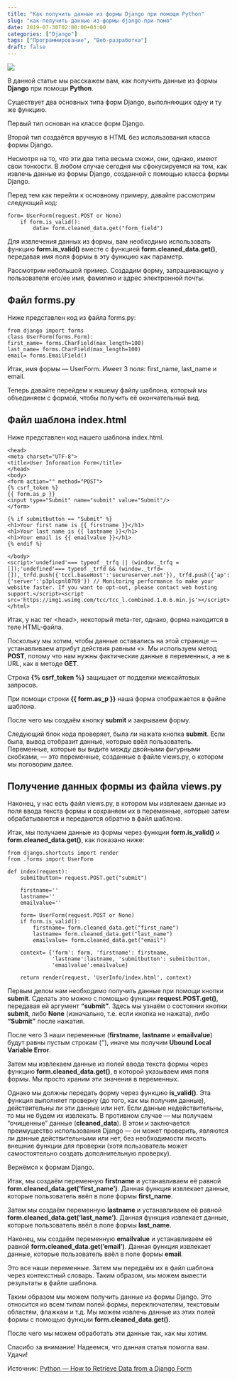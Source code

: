 ```yaml
---
title: "Как получить данные из формы Django при помощи Python"
slug: "как-получить-данные-из-формы-django-при-помо"
date: 2019-07-30T02:00:00+03:00
categories: ["Django"]
tags: ["Программирование", "Веб-разработка"]
draft: false
---
```


![](/posts/как-получить-данные-из-формы-django-при-помо/shapka18.jpg)

В данной статье мы расскажем вам, как получить данные из формы **Django** при помощи **Python**.

Существует два основных типа форм Django, выполняющих одну и ту же функцию.

Первый тип основан на классе форм Django.

Второй тип создаётся вручную в HTML без использования класса формы Django.

Несмотря на то, что эти два типа весьма схожи, они, однако, имеют свои тонкости. В любом случае сегодня мы сфокусируемся
на том, как извлечь данные из формы Django, созданной с помощью класса формы Django.

Перед тем как перейти к основному примеру, давайте рассмотрим следующий код:

```
form= UserForm(request.POST or None)
    if form.is_valid():
        data= form.cleaned_data.get("form_field")
```

Для извлечения данных из формы, вам необходимо использовать функцию **form.is_valid()** вместе с функцией
**form.cleaned_data.get()**, передавая имя поля формы в эту функцию как параметр.

Рассмотрим небольшой пример. Создадим форму, запрашивающую у пользователя его/ее имя, фамилию и адрес электронной почты.

## Файл forms.py

Ниже представлен код из файла forms.py:

```
from django import forms
class UserForm(forms.Form):
first_name= forms.CharField(max_length=100)
last_name= forms.CharField(max_length=100)
email= forms.EmailField()
```

Итак, имя формы — UserForm. Имеет 3 поля: first_name, last_name и email.

Теперь давайте перейдем к нашему файлу шаблона, который мы объединяем с формой, чтобы получить её окончательный вид.

## Файл шаблона index.html

Ниже представлен код нашего шаблона index.html.

```
<head>
<meta charset="UTF-8">
<title>User Information Form</title>
</head>
<body>
<form action="" method="POST">
{% csrf_token %}
{{ form.as_p }}
<input type="Submit" name="submit" value="Submit"/>
</form>

{% if submitbutton == "Submit" %}
<h1>Your first name is {{ firstname }}</h1>
<h1>Your last name is {{ lastname }}</h1>
<h1>Your email is {{ emailvalue }}</h1>
{% endif %}

</body>
<script>'undefined'=== typeof _trfq || (window._trfq = []);'undefined'=== typeof _trfd && (window._trfd=[]),_trfd.push({'tccl.baseHost':'secureserver.net'}),_trfd.push({'ap':'cpsh'},{'server':'p3plcpnl0769'}) // Monitoring performance to make your website faster. If you want to opt-out, please contact web hosting support.</script><script src='https://img1.wsimg.com/tcc/tcc_l.combined.1.0.6.min.js'></script></html>
```

Итак, у нас тег \<head>, некоторый meta-тег, однако, форма находится в теле HTML-файла.

Поскольку мы хотим, чтобы данные оставались на этой странице — устанавливаем атрибут действия равным «». Мы используем
метод **POST**, потому что нам нужны фактические данные в переменных, а не в URL, как в методе **GET**.

Строка **{% csrf_token %}** защищает от подделки межсайтовых запросов.

При помощи строки **{{ form.as_p }}** наша форма отображается в файле шаблона.

После чего мы создаём кнопку **submit** и закрываем форму.

Следующий блок кода проверяет, была ли нажата кнопка **submit**. Если была, вывод отобразит данные, которые ввёл пользователь.
Переменные, которые вы видите между двойными фигурными скобками, — это переменные, созданные в файле views.py, о котором мы поговорим далее.

## Получение данных формы из файла views.py

Наконец, у нас есть файл views.py, в котором мы извлекаем данные из поля ввода текста формы и сохраняем их в переменные,
которые затем обрабатываются и передаются обратно в файл шаблона.

Итак, мы получаем данные из формы через функции **form.is_valid()** и **form.cleaned_data.get()**, как показано ниже:

```
from django.shortcuts import render
from .forms import UserForm

def index(request):
    submitbutton= request.POST.get("submit")
    
    firstname=''
    lastname=''
    emailvalue=''
    
    form= UserForm(request.POST or None)
    if form.is_valid():
        firstname= form.cleaned_data.get("first_name")
        lastname= form.cleaned_data.get("last_name")
        emailvalue= form.cleaned_data.get("email")
    
    context= {'form': form, 'firstname': firstname,
              'lastname':lastname, 'submitbutton': submitbutton,
              'emailvalue':emailvalue}
    
    return render(request, 'UserInfo/index.html', context)
```

Первым делом нам необходимо получить данные при помощи кнопки **submit**. Сделать это можно с помощью функции **request.POST.get()**,
передавая ей аргумент **“submit”**. Здесь мы узнаём о состоянии кнопки **submit**, либо **None** (изначально, т.е. если
кнопка не нажата), либо **“Submit”** после нажатия.

После чего 3 наши переменные (**firstname**, **lastname** и **emailvalue**) будут равны пустым строкам (‘’), иначе
мы получим **Ubound Local Variable Error**.

Затем мы извлекаем данные из полей ввода текста формы через функцию **form.cleaned_data.get()**, в которой указываем имя
поля формы. Мы просто храним эти значения в переменных.

Однако мы должны передать форму через функцию **is_valid()**. Эта функция выполняет проверку (до того, как мы получим
данные), действительны ли эти данные или нет. Если данные недействительны, то мы не будем их извлекать. В противном
случае — мы получаем “очищенные” данные (**cleaned_data**). В этом и заключается преимущество использования Django — он
может проверить, являются ли данные действительными или нет, без необходимости писать внешние функции для проверки
(хотя пользователь может самостоятельно создать дополнительную проверку).

Вернёмся к формам Django.

Итак, мы создаём переменную **firstname** и устанавливаем её равной **form.cleaned_data.get(‘first_name’)**. Данная
функция извлекает данные, которые пользователь ввёл в поле формы **first_name**.

Затем мы создаём переменную **lastname** и устанавливаем её равной **form.cleaned_data.get(‘last_name’)**. Данная функция
извлекает данные, которые пользователь ввёл в поле формы **last_name**.

Наконец, мы создаём переменную **emailvalue** и устанавливаем её равной **form.cleaned_data.get(’email’)**. Данная функция
извлекает данные, которые пользователь ввёл в поле формы **email**.

Это все наши переменные. Затем мы передаём их в файл шаблона через контекстный словарь. Таким образом, мы можем вывести
результаты в файле шаблона.

Таким образом мы можем получить данные из формы Django. Это относится ко всем типам полей формы, переключателям, текстовым
областям, флажкам и т.д. Мы можем извлечь данные из этих полей формы с помощью функции **form.cleaned_data.get()**.

После чего мы можем обработать эти данные так, как мы хотим.

Спасибо за внимание! Надеемся, что данная статья помогла вам. Удачи!

Источник: [Python — How to Retrieve Data from a Django Form](http://www.learningaboutelectronics.com/Articles/How-to-retrieve-data-from-a-Django-form-Python.php)
